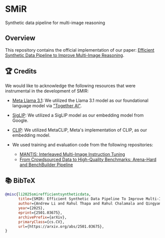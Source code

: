 # SMiR
Synthetic data pipeline for multi-image reasoning

## Overview
This repository contains the official implementation of our paper: [Efficient Synthetic Data Pipeline to Improve Multi-Image Reasoning](https://arxiv.org/abs/2501.03675).

## 🏆 Credits

We would like to acknowledge the following resources that were instrumental in the development of SMIR:

- [Meta Llama 3.1](https://huggingface.co/meta-llama/Llama-3.1-70B-Instruct): We utilized the Llama 3.1 model as our foundational language model via ["Together AI"](https://www.together.ai/models/llama-3-1-70b).

- [SigLIP](https://huggingface.co/timm/ViT-SO400M-14-SigLIP-384): We utilized a SigLIP model as our embedding model from Google.

- [CLIP](https://github.com/facebookresearch/MetaCLIP/blob/main/src/open_clip/model_configs/ViT-H-14-quickgelu.json): We utilized MetaCLIP, Meta's implementation of CLIP, as our embedding model.

- We used training and evaluation code from the following repositories:
  - [MANTIS: Interleaved Multi-Image Instruction Tuning](https://github.com/TIGER-AI-Lab/Mantis)
  - [From Crowdsourced Data to High-Quality Benchmarks: Arena-Hard and BenchBuilder Pipeline](https://github.com/lmarena/arena-hard-auto)

<a name="bibtex"/>

## 📚 BibTeX

```bibtex
@misc{li2025smirefficientsyntheticdata,
      title={SMIR: Efficient Synthetic Data Pipeline To Improve Multi-Image Reasoning}, 
      author={Andrew Li and Rahul Thapa and Rahul Chalamala and Qingyang Wu and Kezhen Chen and James Zou},
      year={2025},
      eprint={2501.03675},
      archivePrefix={arXiv},
      primaryClass={cs.CV},
      url={https://arxiv.org/abs/2501.03675}, 
}
```